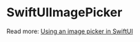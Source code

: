 # SwiftUIImagePicker

Read more: [Using an image picker in SwiftUI](https://augmentedcode.io/?p=1844)
